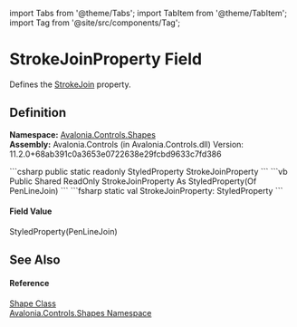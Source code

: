 import Tabs from '@theme/Tabs'; 
import TabItem from '@theme/TabItem'; 
import Tag from '@site/src/components/Tag'; 

# StrokeJoinProperty Field


Defines the <a href="P_Avalonia_Controls_Shapes_Shape_StrokeJoin">StrokeJoin</a> property.



## Definition
**Namespace:** <a href="N_Avalonia_Controls_Shapes">Avalonia.Controls.Shapes</a>  
**Assembly:** Avalonia.Controls (in Avalonia.Controls.dll) Version: 11.2.0+68ab391c0a3653e0722638e29fcbd9633c7fd386

<Tabs groupId="api-code-preview">
<TabItem value="csharp" label="C#">
```csharp
public static readonly StyledProperty<PenLineJoin> StrokeJoinProperty
```
</TabItem>
<TabItem value="vb" label="VB">
```vb
Public Shared ReadOnly StrokeJoinProperty As StyledProperty(Of PenLineJoin)
```
</TabItem>
<TabItem value="fsharp" label="F#">
```fsharp
static val StrokeJoinProperty: StyledProperty<PenLineJoin>
```
</TabItem>
</Tabs>



#### Field Value
StyledProperty(PenLineJoin)

## See Also


#### Reference
<a href="T_Avalonia_Controls_Shapes_Shape">Shape Class</a>  
<a href="N_Avalonia_Controls_Shapes">Avalonia.Controls.Shapes Namespace</a>  
